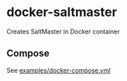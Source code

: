 # docker-saltmaster
Creates SaltMaster in Docker container

## Compose
See [examples/docker-compose.yml](https://github.com/zfouts/docker-saltmaster/blob/master/example/docker-compose.yml) 
